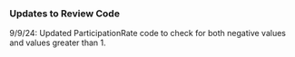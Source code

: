 ### Updates to Review Code
9/9/24: Updated ParticipationRate code to check for both negative values and values greater than 1.
